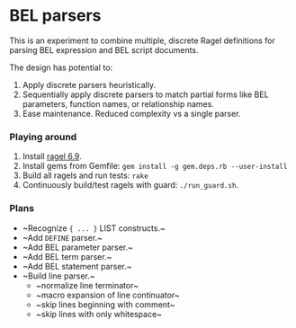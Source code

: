 # BEL parsers

This is an experiment to combine multiple, discrete Ragel definitions for parsing BEL expression and BEL script documents.

The design has potential to:

1. Apply discrete parsers heuristically.
2. Sequentially apply discrete parsers to match partial forms like BEL parameters, function names, or relationship names.
3. Ease maintenance. Reduced complexity vs a single parser.

### Playing around

1. Install [ragel 6.9](http://www.colm.net/open-source/ragel/).
2. Install gems from Gemfile: `gem install -g gem.deps.rb --user-install`
3. Build all ragels and run tests: `rake`
4. Continuously build/test ragels with guard: `./run_guard.sh`.

### Plans

- ~Recognize `{ ... }` LIST constructs.~
- ~Add `DEFINE` parser.~
- ~Add BEL parameter parser.~
- ~Add BEL term parser.~
- ~Add BEL statement parser.~
- ~Build line parser.~
  - ~normalize line terminator~
  - ~macro expansion of line continuator~
  - ~skip lines beginning with comment~
  - ~skip lines with only whitespace~
